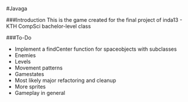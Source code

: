 #Javaga

###Introduction
This is the game created for the final project of inda13 - KTH CompSci bachelor-level class

###To-Do
* Implement a findCenter function for spaceobjects with subclasses
* Enemies
* Levels
* Movement patterns
* Gamestates
* Most likely major refactoring and cleanup
* More sprites
* Gameplay in general
